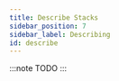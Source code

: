```yaml
---
title: Describe Stacks
sidebar_position: 7
sidebar_label: Describing
id: describe
---
```


:::note
TODO
:::
